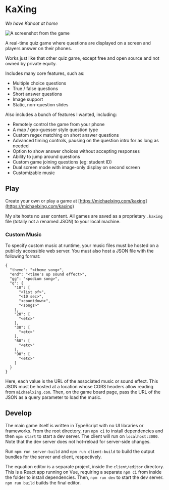 # KaXing

_We have Kahoot at home_

<img src="https://michaelxing.com/projects/img/kaxing-question.png" alt="A screenshot from the game" style="max-width: 500px;">

A real-time quiz game where questions are displayed on a screen and players answer on their phones.

Works just like that other quiz game, except free and open source and not owned by private equity.

Includes many core features, such as:
- Multiple choice questions
- True / false questions
- Short answer questions
- Image support
- Static, non-question slides

Also includes a bunch of features I wanted, including:
- Remotely control the game from your phone
- A map / geo-guesser style question type
- Custom regex matching on short answer questions
- Advanced timing controls, pausing on the question intro for as long as needed
- Option to show answer choices without accepting responses
- Ability to jump around questions
- Custom game joining questions (eg: student ID)
- Dual screen mode with image-only display on second screen
- Customizable music

## Play

Create your own or play a game at [https://michaelxing.com/kaxing](https://michaelxing.com/kaxing)

My site hosts no user content. All games are saved as a proprietary `.kaxing` file (totally not a renamed JSON) to your local machine.

### Custom Music

To specify custom music at runtime, your music files must be hosted on a publicly accessible web server. You must also host a JSON file with the following format:

```
{
  "theme": "<theme song>",
  "end": "<time's up sound effect>",
  "gg": "<podium song>",
  "q": {
    "10": [
      "<list of>",
      "<10 sec>",
      "<countdown>",
      "<songs>"
    ],
    "20": [
      "<etc>"
    ],
    "30": [
      "<etc>"
    ],
    "60": [
      "<etc>"
    ],
    "90": [
      "<etc>"
    ]
  }
}
```

Here, each value is the URL of the associated music or sound effect. This JSON must be hosted at a location whose CORS headers allow reading from `michaelxing.com`. Then, on the game board page, pass the URL of the JSON as a query parameter to load the music.

## Develop

The main game itself is written in TypeScript with no UI libraries or frameworks. From the root directory, run `npm ci` to install dependencies and then `npm start` to start a dev server. The client will run on `localhost:3000`. Note that the dev server does not hot-reload for server-side changes.

Run `npm run server-build` and `npm run client-build` to build the output bundles for the server and client, respectively.

The equation editor is a separate project, inside the `client/editor` directory. This is a React app running on Vue, requiring a separate `npm ci` from inside the folder to install dependencies. Then, `npm run dev` to start the dev server. `npm run build` builds the final editor.
